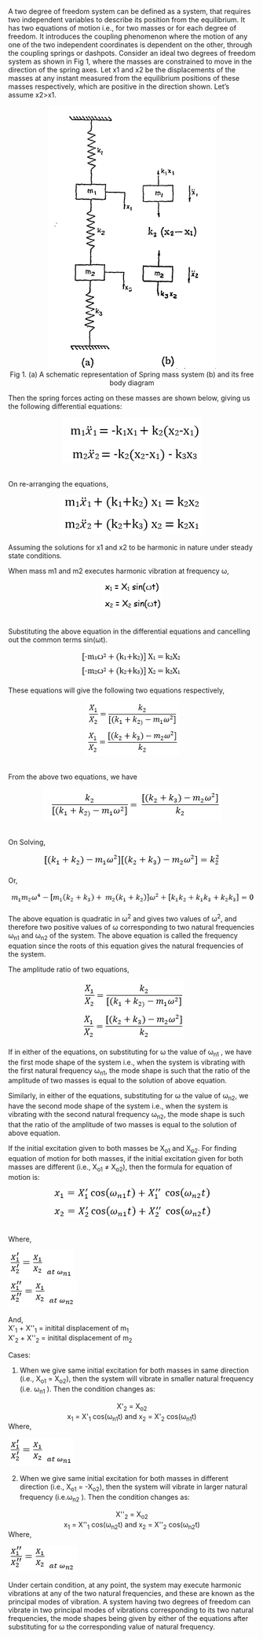 A two degree of freedom system can be defined as a system, that requires two independent variables to describe its position from the equilibrium. It has two equations of motion i.e., for two masses or for each degree of freedom. It introduces the coupling phenomenon where the motion of any one of the two independent coordinates is dependent on the other, through the coupling springs or dashpots.
Consider an ideal two degrees of freedom system as shown in Fig 1, where the masses are constrained to move in the direction of the spring axes. Let x1 and x2 be the displacements of the masses at any instant measured from the equilibrium positions of these masses respectively, which are positive in the direction shown. Let’s assume x2>x1. 

<center> 

![](images/1.png)
<br>
Fig 1. (a) A schematic representation of Spring mass system (b) and its free body diagram

</center>

Then the spring forces acting on these masses are shown below, giving us the following differential equations:
<center>

![](images/2.png)

</center>
<br>
On re-arranging the equations,
<center>

![](images/3.png)

</center>

Assuming the solutions for x1 and x2 to be harmonic in nature under steady state conditions. 

When mass m1 and m2 executes harmonic vibration at frequency &omega;,
<center>

![](images/4.png)

</center>
<br>
Substituting the above equation in the differential equations and cancelling out the common terms sin(&omega;t).
<center>

![](images/5.png)

</center>
These equations will give the following two equations respectively,
<center>

![](images/6.png)

</center>
<br>
From the above two equations, we have
<center>

![](images/7.png)

</center>
<br>
On Solving,
<center>

![](images/8.png)

</center>
Or,
<center>

![](images/9.png)

</center>

The above equation is quadratic in &omega;<sup>2</sup> and gives two values of &omega;<sup>2</sup>, and therefore two positive values of &omega; corresponding to two natural frequencies &omega;<sub>n1</sub> and &omega;<sub>n2</sub> of the system. The above equation is called the frequency equation since the roots of this equation gives the natural frequencies of the system.

The amplitude ratio of two equations,
<center>

![](images/10.png)

</center>

If in either of the equations, on substituting for &omega; the value of &omega;<sub>n1</sub> , we have the first mode shape of the system i.e., when the system is vibrating with the first natural frequency &omega;<sub>n1</sub>, the mode shape is such that the ratio of the amplitude of two masses is equal to the solution of above equation.

Similarly, in either of the equations, substituting for &omega; the value of &omega;<sub>n2</sub>, we have the second mode shape of the system i.e., when the system is vibrating with the second natural frequency &omega;<sub>n2</sub>, the mode shape is such that the ratio of the amplitude of two masses is equal to the solution of above equation.

If the initial excitation given to both masses be X<sub>o1</sub> and X<sub>o2</sub>. For finding equation of motion for both masses, if the initial excitation given for both masses are different (i.e., X<sub>o1</sub> ≠ X<sub>o2</sub>), then the formula for equation of motion is:

<center>

![](images/11.png)

</center>
<br>
Where,

![](images/12.png)  <br>  ![](images/13.png)

And, 
<br>
X'<sub>1</sub> + X''<sub>1</sub> = initital displacement of m<sub>1</sub>
<br>
X'<sub>2</sub> + X''<sub>2</sub> = initital displacement of m<sub>2</sub>

Cases:

1. When we give same initial excitation for both masses in same direction (i.e.,  X<sub>o1</sub> = X<sub>o2</sub>), then the system will vibrate in smaller natural frequency (i.e. &omega;<sub>n1</sub> ). Then the condition changes as:
<center> X'<sub>2</sub> = X<sub>o2</sub> 
<br>
x<sub>1</sub> = X'<sub>1</sub> cos(&omega;<sub>n1</sub>t) and x<sub>2</sub> = X'<sub>2</sub> cos(&omega;<sub>n1</sub>t)
</center>
Where,

![](images/12.png)  

2. 	When we give same initial excitation for both masses in different direction (i.e., X<sub>o1</sub> = -X<sub>o2</sub>), then the system will vibrate in larger natural frequency (i.e.&omega;<sub>n2</sub> ). Then the condition changes as:
<center> X''<sub>2</sub> = X<sub>o2</sub> 
<br>
x<sub>1</sub> = X''<sub>1</sub> cos(&omega;<sub>n2</sub>t) and x<sub>2</sub> = X''<sub>2</sub> cos(&omega;<sub>n2</sub>t)
</center>
Where,

![](images/13.png)

Under certain condition, at any point, the system may execute harmonic vibrations at any of the two natural frequencies, and these are known as the principal modes of vibration. A system having two degrees of freedom can vibrate in two principal modes of vibrations corresponding to its two natural frequencies, the mode shapes being given by either of the equations after substituting for &omega; the corresponding value of natural frequency. 

